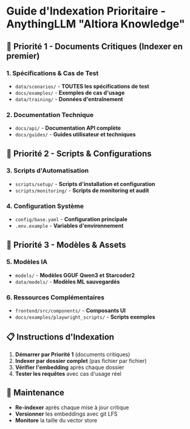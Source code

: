# Guide d'Indexation Prioritaire - AnythingLLM "Altiora Knowledge"

## 🎯 Priorité 1 - Documents Critiques (Indexer en premier)

### 1. Spécifications & Cas de Test
- `data/scenarios/` - **TOUTES les spécifications de test**
- `docs/examples/` - **Exemples de cas d'usage**
- `data/training/` - **Données d'entraînement**

### 2. Documentation Technique
- `docs/api/` - **Documentation API complète**
- `docs/guides/` - **Guides utilisateur et techniques**

## 🎯 Priorité 2 - Scripts & Configurations

### 3. Scripts d'Automatisation
- `scripts/setup/` - **Scripts d'installation et configuration**
- `scripts/monitoring/` - **Scripts de monitoring et audit**

### 4. Configuration Système
- `config/base.yaml` - **Configuration principale**
- `.env.example` - **Variables d'environnement**

## 🎯 Priorité 3 - Modèles & Assets

### 5. Modèles IA
- `models/` - **Modèles GGUF Qwen3 et Starcoder2**
- `data/models/` - **Modèles ML sauvegardés**

### 6. Ressources Complémentaires
- `frontend/src/components/` - **Composants UI**
- `docs/examples/playwright_scripts/` - **Scripts exemples**

## 📋 Instructions d'Indexation

1. **Démarrer par Priorité 1** (documents critiques)
2. **Indexer par dossier complet** (pas fichier par fichier)
3. **Vérifier l'embedding** après chaque dossier
4. **Tester les requêtes** avec cas d'usage réel

## 🔄 Maintenance

- **Re-indexer** après chaque mise à jour critique
- **Versionner** les embeddings avec git LFS
- **Monitore** la taille du vector store
